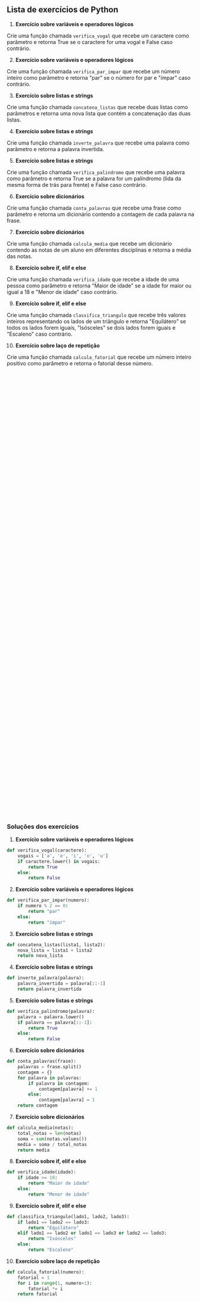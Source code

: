 ## Lista de exercícios de Python

1. **Exercício sobre variáveis e operadores lógicos**

Crie uma função chamada `verifica_vogal` que recebe um caractere como parâmetro e retorna True se o caractere for uma vogal e False caso contrário.

2. **Exercício sobre variáveis e operadores lógicos**

Crie uma função chamada `verifica_par_impar` que recebe um número inteiro como parâmetro e retorna "par" se o número for par e "ímpar" caso contrário.

3. **Exercício sobre listas e strings**

Crie uma função chamada `concatena_listas` que recebe duas listas como parâmetros e retorna uma nova lista que contém a concatenação das duas listas.

4. **Exercício sobre listas e strings**

Crie uma função chamada `inverte_palavra` que recebe uma palavra como parâmetro e retorna a palavra invertida.

5. **Exercício sobre listas e strings**

Crie uma função chamada `verifica_palindromo` que recebe uma palavra como parâmetro e retorna True se a palavra for um palíndromo (lida da mesma forma de trás para frente) e False caso contrário.

6. **Exercício sobre dicionários**

Crie uma função chamada `conta_palavras` que recebe uma frase como parâmetro e retorna um dicionário contendo a contagem de cada palavra na frase.

7. **Exercício sobre dicionários**

Crie uma função chamada `calcula_media` que recebe um dicionário contendo as notas de um aluno em diferentes disciplinas e retorna a média das notas.

8. **Exercício sobre if, elif e else**

Crie uma função chamada `verifica_idade` que recebe a idade de uma pessoa como parâmetro e retorna "Maior de idade" se a idade for maior ou igual a 18 e "Menor de idade" caso contrário.

9. **Exercício sobre if, elif e else**

Crie uma função chamada `classifica_triangulo` que recebe três valores inteiros representando os lados de um triângulo e retorna "Equilátero" se todos os lados forem iguais, "Isósceles" se dois lados forem iguais e "Escaleno" caso contrário.

10. **Exercício sobre laço de repetição**

Crie uma função chamada `calcula_fatorial` que recebe um número inteiro positivo como parâmetro e retorna o fatorial desse número.

<br><br><br><br><br><br><br><br><br><br><br><br><br><br><br><br><br><br><br><br><br><br><br><br><br><br><br><br><br><br><br><br><br><br><br><br><br><br><br><br><br><br><br><br><br><br><br><br><br><br><br><br><br><br><br><br><br><br><br><br><br><br><br><br><br><br><br><br><br><br>


### Soluções dos exercícios

1. **Exercício sobre variáveis e operadores lógicos**
```python
def verifica_vogal(caractere):
    vogais = ['a', 'e', 'i', 'o', 'u']
    if caractere.lower() in vogais:
        return True
    else:
        return False
```

2. **Exercício sobre variáveis e operadores lógicos**
```python
def verifica_par_impar(numero):
    if numero % 2 == 0:
        return "par"
    else:
        return "ímpar"
```

3. **Exercício sobre listas e strings**
```python
def concatena_listas(lista1, lista2):
    nova_lista = lista1 + lista2
    return nova_lista
```

4. **Exercício sobre listas e strings**
```python
def inverte_palavra(palavra):
    palavra_invertida = palavra[::-1]
    return palavra_invertida
```

5. **Exercício sobre listas e strings**
```python
def verifica_palindromo(palavra):
    palavra = palavra.lower()
    if palavra == palavra[::-1]:
        return True
    else:
        return False
```

6. **Exercício sobre dicionários**
```python
def conta_palavras(frase):
    palavras = frase.split()
    contagem = {}
    for palavra in palavras:
        if palavra in contagem:
            contagem[palavra] += 1
        else:
            contagem[palavra] = 1
    return contagem
```

7. **Exercício sobre dicionários**
```python
def calcula_media(notas):
    total_notas = len(notas)
    soma = sum(notas.values())
    media = soma / total_notas
    return media
```

8. **Exercício sobre if, elif e else**
```python
def verifica_idade(idade):
    if idade >= 18:
        return "Maior de idade"
    else:
        return "Menor de idade"
```

9. **Exercício sobre if, elif e else**
```python
def classifica_triangulo(lado1, lado2, lado3):
    if lado1 == lado2 == lado3:
        return "Equilátero"
    elif lado1 == lado2 or lado1 == lado3 or lado2 == lado3:
        return "Isósceles"
    else:
        return "Escaleno"
```

10. **Exercício sobre laço de repetição**
```python
def calcula_fatorial(numero):
    fatorial = 1
    for i in range(1, numero+1):
        fatorial *= i
    return fatorial
```
